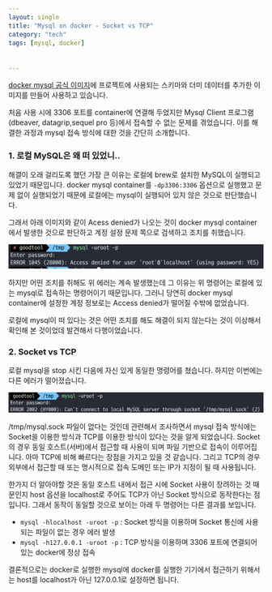 ```yaml
---
layout: single
title: "Mysql on docker - Socket vs TCP"
category: "tech"
tags: [mysql, docker]


---
```


[docker mysql 공식 이미지](https://hub.docker.com/_/mysql)에 프로젝트에 사용되는 스키마와 더미 데이터를 추가한 이미지를 만들어 사용하고 있습니다.

처음 사용 시에 3306 포트를 container에 연결해 두었지만 Mysql Client 프로그램(dbeaver, datagrip,sequel pro 등)에서 접속할 수 없는 문제를 겪었습니다. 이를 해결한 과정과 mysql 접속 방식에 대한 것을 간단히 소개합니다.

### 1. 로컬 MySQL은 왜 떠 있었니..

해결이 오래 걸리도록 했던 가장 큰 이유는 로컬에 brew로 설치한 MySQL이 실행되고 있었기 때문입니다. docker mysql container를 `-dp3306:3306` 옵션으로 실행했고 문제 없이 실행되었기 때문에 로컬에는 mysql이 실행되어 있지 않은 것으로 판단했습니다.

그래서 아래 이미지와 같이 Acess denied가 나오는 것이 docker mysql container에서 발생한 것으로 판단하고 계정 설정 문제 쪽으로 검색하고 조치를 취했습니다.

![image-20211031122359904](/assets/images/image-20211031122359904.png)

하지만 어떤 조치를 취해도 위 에러는 계속 발생했는데 그 이유는 위 명령어는 로컬에 있는 mysql로 접속하는 명령어이기 때문입니다. 그러니 당연히 docker mysql container에 설정한 계정 정보로는 Access denied가 떨어질 수밖에 없었습니다.

로컬에 mysql이 떠 있다는 것은 어떤 조치를 해도 해결이 되지 않는다는 것이 이상해서 확인해 본 것이었데 발견해서 다행이었습니다. 

### 2. Socket vs TCP

로컬 mysql을 stop 시킨 다음에 자신 있게 동일한 명령어를 쳤습니다. 하지만 이번에는 다른 에러가 떨어졌습니다.

![image-20211031122557251](/assets/images/image-20211031122557251.png)

/tmp/mysql.sock 파일이 없다는 것인데 관련해서 조사하면서 mysql 접속 방식에는 Socket을 이용한 방식과 TCP를 이용한 방식이 있다는 것을 알게 되었습니다. Socket의 경우 동일 호스트(서버)에서 접근할 때 사용이 되며 파일 기반으로 접속이 이루어집니다. 아마 TCP에 비해 빠르다는 장점을 가지고 있을 것 같습니다. 그리고 TCP의 경우 외부에서 접근할 때 또는 명시적으로 접속 도메인 또는 IP가 지정이 될 때 사용됩니다.

한가지 더 알아야할 것은 동일 호스트 내에서 접근 시에 Socket 사용이 장려하는 것 때문인지 host 옵션을 localhost로 주어도 TCP가 아닌 Socket 방식으로 동작한다는 점입니다. 그래서 동작이 동일할 것으로 보이는 아래 두 명령어는 다른 결과를 보입니다.

- `mysql -hlocalhost -uroot -p` : Socket 방식을 이용하며 Socket 통신에 사용되는 파일이 없는 경우 에러 발생
- `mysql -h127.0.0.1 -uroot -p` : TCP 방식을 이용하며 3306 포트에 연결되어 있는 docker에 정상 접속

결론적으로는 docker로 실행한 mysql에 docker를 실행한 기기에서 접근하기 위해서는 host를 localhost가 아닌 127.0.0.1로 설정하면 됩니다.